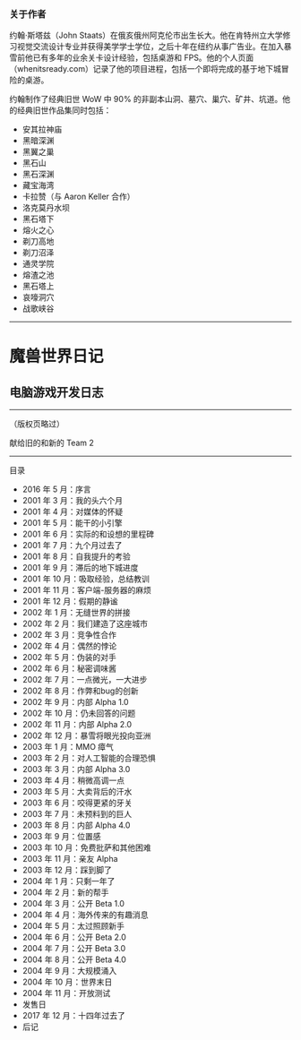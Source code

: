 ### 关于作者 

约翰·斯塔兹（John Staats）在俄亥俄州阿克伦市出生长大。他在肯特州立大学修习视觉交流设计专业并获得美学学士学位，之后十年在纽约从事广告业。在加入暴雪前他已有多年的业余关卡设计经验，包括桌游和 FPS。他的个人页面（whenitsready.com）记录了他的项目进程，包括一个即将完成的基于地下城冒险的桌游。

约翰制作了经典旧世 WoW 中 90% 的非副本山洞、墓穴、巢穴、矿井、坑道。他的经典旧世作品集同时包括：

- 安其拉神庙
- 黑暗深渊
- 黑翼之巢
- 黑石山
- 黑石深渊
- 藏宝海湾
- 卡拉赞（与 Aaron Keller 合作）
- 洛克莫丹水坝
- 黑石塔下
- 熔火之心
- 剃刀高地
- 剃刀沼泽
- 通灵学院
- 熔渣之池
- 黑石塔上
- 哀嚎洞穴
- 战歌峡谷

------

# 魔兽世界日记
## 电脑游戏开发日志

------

（版权页略过）

献给旧的和新的 Team 2

------

目录

- 2016 年 5 月：序言
- 2001 年 3 月：我的头六个月
- 2001 年 4 月：对媒体的怀疑
- 2001 年 5 月：能干的小引擎
- 2001 年 6 月：实际的和设想的里程碑
- 2001 年 7 月：九个月过去了
- 2001 年 8 月：自我提升的考验
- 2001 年 9 月：滞后的地下城进度
- 2001 年 10 月：吸取经验，总结教训
- 2001 年 11 月：客户端-服务器的麻烦
- 2001 年 12 月：假期的静谧
- 2002 年 1 月：无缝世界的拼接
- 2002 年 2 月：我们建造了这座城市
- 2002 年 3 月：竞争性合作
- 2002 年 4 月：偶然的悖论
- 2002 年 5 月：伪装的对手
- 2002 年 6 月：秘密调味酱
- 2002 年 7 月：一点微光，一大进步
- 2002 年 8 月：作弊和bug的创新
- 2002 年 9 月：内部 Alpha 1.0
- 2002 年 10 月：仍未回答的问题
- 2002 年 11 月：内部 Alpha 2.0
- 2002 年 12 月：暴雪将眼光投向亚洲
- 2003 年 1 月：MMO 瘴气
- 2003 年 2 月：对人工智能的合理恐惧
- 2003 年 3 月：内部 Alpha 3.0
- 2003 年 4 月：稍微高调一点
- 2003 年 5 月：大卖背后的汗水
- 2003 年 6 月：咬得更紧的牙关
- 2003 年 7 月：未预料到的巨人
- 2003 年 8 月：内部 Alpha 4.0
- 2003 年 9 月：位置感
- 2003 年 10 月：免费批萨和其他困难
- 2003 年 11 月：亲友 Alpha
- 2003 年 12 月：踩到脚了
- 2004 年 1 月：只剩一年了
- 2004 年 2 月：新的帮手
- 2004 年 3 月：公开 Beta 1.0
- 2004 年 4 月：海外传来的有趣消息
- 2004 年 5 月：太过照顾新手
- 2004 年 6 月：公开 Beta 2.0
- 2004 年 7 月：公开 Beta 3.0
- 2004 年 8 月：公开 Beta 4.0
- 2004 年 9 月：大规模涌入
- 2004 年 10 月：世界末日
- 2004 年 11 月：开放测试
- 发售日
- 2017 年 12 月：十四年过去了
- 后记
